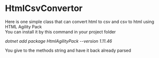 # HtmlCsvConvertor
Here is one simple class that can convert html to csv and csv to html using HTML Agility Pack\
You can install it by this command in your project folder

*dotnet add package HtmlAgilityPack --version 1.11.46*

You give to the methods string and have it back already parsed

